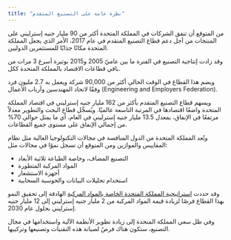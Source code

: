 ```yaml
---
title: "نظرة عامة على التصنيع المتقدم"
---
```

من المتوقع أن تنفق الشركات في المملكة المتحدة أكثر من 90 مليار جنيه إسترليني على المنتجات من أجل دعم قطاع التصنيع المتقدم في عام 2017، الأمر الذي يجعل المملكة المتحدة مكانًا جذابًا للمستثمرين الدوليين.

وقد زادت إنتاجية التصنيع في الفترة ما بين عاميّ 2005 و2015 بوتيرة أسرع 3 مرات من باقي قطاعات الاقتصاد بالمملكة المتحدة ككل.

ويضم هذا القطاع في الوقت الحالي أكثر من 90,000 شركة ويعمل به 2.7 مليون فرد وفقًا لاتحاد المهندسين وأرباب الأعمال (Engineering and Employers Federation).

ويسهم قطاع التصنيع المتقدم بأكثر من 162 مليار جنيه إسترليني في اقتصاد المملكة المتحدة واضعًا اقتصادها في المرتبة التاسعة عالميًا. ويُسجِّل قطاع البحث والتطوير معدلاً مرتفعًا في الإنفاق، بمعدل 13.5 مليار جنيه إسترليني في العام، أي ما يمثل حوالي 70% من إجمالي الإنفاق على مستوى جميع القطاعات.

وتُعد المملكة المتحدة من الدول المنافسة في مجالات التكنولوجيا العالية مثل نظام المقاييس والموازين ومن المتوقع أن تسجل نموًا في مجالات مثل:

 - التصنيع المضاف، وخاصة الطباعة ثلاثية الأبعاد
 - المواد المركبة المتطورة
 - أجهزة الاستشعار
 - استخدام تحليلات البيانات والحوسبة السحابية

وقد حددت [استراتيجية المملكة المتحدة الخاصة بالمواد المركبة](https://compositesuk.co.uk/system/files/documents/Strategy%20final%20version_1.pdf) الهادفة إلى تحقيق النمو بهذا القطاع فرصًا لزيادة قيمة المواد المركبة من 2 مليار جنيه إسترليني إلى 12 مليار جنيه إسترليني بحلول عام 2030.

وفي ظل سعي المملكة المتحدة إلى زيادة تطوير الأنظمة الآلية واستخدامها في مجال التصنيع، ستكون هناك فرصٌ لصيانة هذه التقنيات وتصنيعها وتركيبها.
